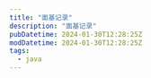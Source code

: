 ```yaml
---
title: "面基记录"
description: "面基记录"
pubDatetime: 2024-01-30T12:28:25Z
modDatetime: 2024-01-30T12:28:25Z
tags:
  - java
---
```


